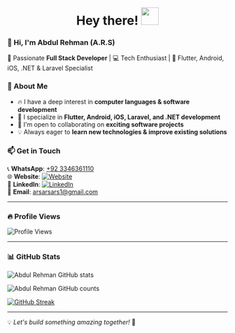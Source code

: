 <h1 align="center">Hey there! <img src="https://media.giphy.com/media/hvRJCLFzcasrR4ia7z/giphy.gif" width="40"></h1>

### 👋 Hi, I'm **Abdul Rehman (A.R.S)**
🚀 Passionate **Full Stack Developer** | 💻 Tech Enthusiast | 📱 Flutter, Android, iOS, .NET & Laravel Specialist  

### 👀 About Me
- 🔥 I have a deep interest in **computer languages & software development**  
- 📱 I specialize in **Flutter, Android, iOS, Laravel, and .NET development**  
- 🤝 I'm open to collaborating on **exciting software projects**  
- 💡 Always eager to **learn new technologies & improve existing solutions**  

### 📫 Get in Touch  
📞 **WhatsApp**: [+92 3346361110](https://wa.me/923346361110)  
🌐 **Website**: [![Website](https://img.shields.io/badge/Website-Visit-brightgreen?style=flat&logo=Google-Chrome)](http://antssolution.com)  
💼 **LinkedIn**: [![LinkedIn](https://img.shields.io/badge/LinkedIn-Connect-blue?style=flat&logo=LinkedIn)](https://www.linkedin.com/in/arsarsars1/)  
📧 **Email**: arsarsars1@gmail.com  

---

### 🔥 Profile Views  
<img src="https://komarev.com/ghpvc/?username=arsarsars1&style=flat-square&color=green&abbreviated=true" alt="Profile Views">  

---

### 📊 GitHub Stats  

![Abdul Rehman GitHub stats](https://github-readme-stats.vercel.app/api?username=arsarsars1&show=reviews,discussions_started,discussions_answered,prs_merged,prs_merged_percentage)

![Abdul Rehman GitHub counts](https://github-readme-stats.vercel.app/api/top-langs/?username=arsarsars1&layout=compact&langs_count=8&card_width=320&theme=vision-friendly-dark)
 
[![GitHub Streak](https://github-readme-streak-stats.herokuapp.com?user=arsarsars1&theme=bear&hide_border=true&short_numbers=true)](https://git.io/streak-stats)

---

💡 *Let's build something amazing together!* 🚀
